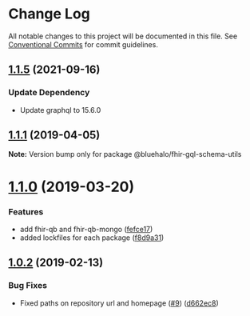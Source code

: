# Change Log

All notable changes to this project will be documented in this file.
See [Conventional Commits](https://conventionalcommits.org) for commit guidelines.

## [1.1.5](https://github.com/BlueHalo/node-fhir-server-core/compare/@bluehalo/sof-graphql-invariant@1.1.4...@bluehalo/sof-graphql-invariant@1.1.5) (2021-09-16)

### Update Dependency

- Update graphql to 15.6.0

## [1.1.1](https://github.com/BlueHalo/phx-tools/compare/@bluehalo/fhir-gql-schema-utils@1.0.2...@bluehalo/fhir-gql-schema-utils@1.1.1) (2019-04-05)

**Note:** Version bump only for package @bluehalo/fhir-gql-schema-utils

# [1.1.0](https://github.com/BlueHalo/phx-tools/compare/@bluehalo/fhir-gql-schema-utils@1.0.2...@bluehalo/fhir-gql-schema-utils@1.1.0) (2019-03-20)

### Features

- add fhir-qb and fhir-qb-mongo ([fefce17](https://github.com/BlueHalo/phx-tools/commit/fefce17))
- added lockfiles for each package ([f8d9a31](https://github.com/BlueHalo/phx-tools/commit/f8d9a31))

## [1.0.2](https://github.com/BlueHalo/phx-tools/compare/@bluehalo/fhir-gql-schema-utils@1.0.1...@bluehalo/fhir-gql-schema-utils@1.0.2) (2019-02-13)

### Bug Fixes

- Fixed paths on repository url and homepage ([#9](https://github.com/BlueHalo/phx-tools/issues/9)) ([d662ec8](https://github.com/BlueHalo/phx-tools/commit/d662ec8))
